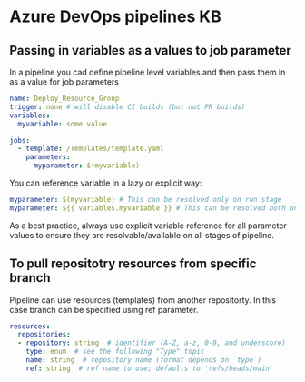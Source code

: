 # Azure DevOps pipelines KB

## Passing in variables as a values to job parameter

In a pipeline you cad define pipeline level variables and then pass them in as a value for job parameters
```yaml
name: Deploy_Resource_Group
trigger: none # will disable CI builds (but not PR builds)
variables:
  myvariable: some value

jobs:
  - template: /Templates/template.yaml
    parameters:
      myparameter: $(myvariable)
```
You can reference variable in a lazy or explicit way:
```yaml
myparameter: $(myvariable) # This can be resolved only on run stage
myparameter: ${{ variables.myvariable }} # This can be resolved both on run and build stage
```
As a best practice, always use explicit variable reference for all parameter values to ensure they are resolvable/available on all stages of pipeline.

## To pull repositotry resources from specific branch

Pipeline can use resources (templates) from another repositorty. In this case branch can be specified using ref parameter.
```yaml
resources:
  repositories:
  - repository: string  # identifier (A-Z, a-z, 0-9, and underscore)
    type: enum  # see the following "Type" topic
    name: string  # repository name (format depends on `type`)
    ref: string  # ref name to use; defaults to 'refs/heads/main'
```

